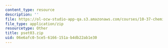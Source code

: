 ```yaml
---
content_type: resource
description: ''
file: https://ol-ocw-studio-app-qa.s3.amazonaws.com/courses/10-37-chemical-and-biological-reaction-engineering-spring-2007/06e6afc05ce56166151ab4db22ab1e30_pset03.zip
file_type: application/zip
resourcetype: Other
title: pset03.zip
uid: 06e6afc0-5ce5-6166-151a-b4db22ab1e30
---
```

